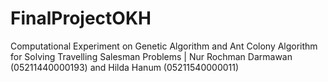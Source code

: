 # FinalProjectOKH
Computational Experiment on Genetic Algorithm and Ant Colony Algorithm for Solving Travelling Salesman Problems | Nur Rochman Darmawan ​(05211440000193) and Hilda Hanum (​05211540000011)

